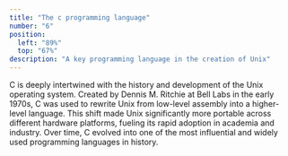 ```yaml
---
title: "The c programming language"
number: "6"
position:
  left: "89%"
  top: "67%"
description: "A key programming language in the creation of Unix"
---
```


C is deeply intertwined with the history and development of the Unix operating
system. Created by Dennis M. Ritchie at Bell Labs in the early 1970s, C was
used to rewrite Unix from low-level assembly into a higher-level language. This
shift made Unix significantly more portable across different hardware
platforms, fueling its rapid adoption in academia and industry. Over time, C
evolved into one of the most influential and widely used programming languages
in history.

